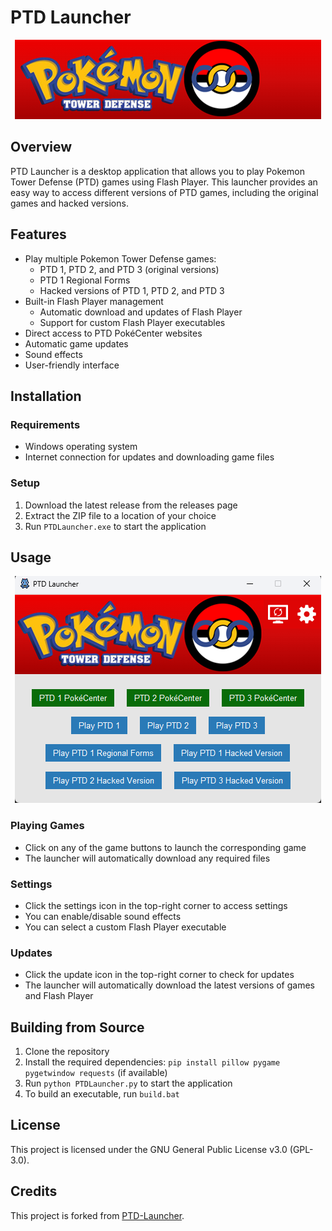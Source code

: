 # PTD Launcher

<p align="center">
  <img src="resources/top.png" alt="PTD Launcher Logo" width="490">
</p>

## Overview
PTD Launcher is a desktop application that allows you to play Pokemon Tower Defense (PTD) games using Flash Player. This launcher provides an easy way to access different versions of PTD games, including the original games and hacked versions.

## Features
- Play multiple Pokemon Tower Defense games:
  - PTD 1, PTD 2, and PTD 3 (original versions)
  - PTD 1 Regional Forms
  - Hacked versions of PTD 1, PTD 2, and PTD 3
- Built-in Flash Player management
  - Automatic download and updates of Flash Player
  - Support for custom Flash Player executables
- Direct access to PTD PokéCenter websites
- Automatic game updates
- Sound effects
- User-friendly interface

## Installation

### Requirements
- Windows operating system
- Internet connection for updates and downloading game files

### Setup
1. Download the latest release from the releases page
2. Extract the ZIP file to a location of your choice
3. Run `PTDLauncher.exe` to start the application

## Usage

<p align="center">
  <img src="assets/screenshot.png" alt="PTD Launcher Screenshot" width="490">
</p>

### Playing Games
- Click on any of the game buttons to launch the corresponding game
- The launcher will automatically download any required files

### Settings
- Click the settings icon in the top-right corner to access settings
- You can enable/disable sound effects
- You can select a custom Flash Player executable

### Updates
- Click the update icon in the top-right corner to check for updates
- The launcher will automatically download the latest versions of games and Flash Player

## Building from Source

1. Clone the repository
2. Install the required dependencies: `pip install pillow pygame pygetwindow requests` (if available)
3. Run `python PTDLauncher.py` to start the application
4. To build an executable, run `build.bat`

## License
This project is licensed under the GNU General Public License v3.0 (GPL-3.0).

## Credits
This project is forked from [PTD-Launcher](https://github.com/tivp/PTD-Launcher).